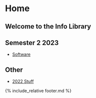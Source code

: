 # Home

## Welcome to the Info Library

## Semester 2 2023
* [Software](software)

## Other
* [2022 Stuff](2022stuff)

{% include_relative footer.md %}
